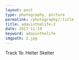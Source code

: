 ```yaml
---
layout: post
type: photography, picture
permalink: /photography/:title
title: adayinthelife-2
date: 2017-11-19
keyword: adayinthelife
imgpath: 2.jpg
---
```


Track 1b: Helter Skelter

